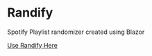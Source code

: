 # Randify
Spotify Playlist randomizer created using Blazor

[Use Randify Here](https://randify.azurewebsites.net)

